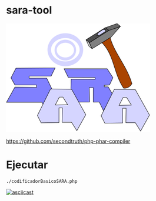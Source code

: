 # sara-tool

![SARA](./images/Logo%20SARA%20Tool.png)

https://github.com/secondtruth/php-phar-compiler

# Ejecutar
```
./codificadorBasicoSARA.php
```

[![asciicast](https://asciinema.org/a/O1rUX6AyeQxtmyfkv1tDSEhwS.png)](https://asciinema.org/a/O1rUX6AyeQxtmyfkv1tDSEhwS)
